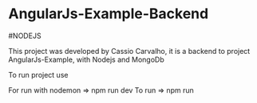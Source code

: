 # AngularJs-Example-Backend
#NODEJS

This project was developed by Cassio Carvalho, it is a backend to project AngularJs-Example, with Nodejs and MongoDb

To run project use 

For run with nodemon => npm run dev 
To run => npm run
